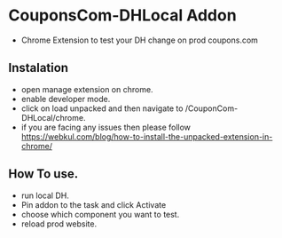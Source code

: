 # CouponsCom-DHLocal Addon
- Chrome Extension to test your DH change on prod coupons.com

## Instalation
- open manage extension on chrome.
- enable developer mode.
- click on load unpacked and then navigate to /CouponCom-DHLocal/chrome.
- if you are facing any issues then please follow https://webkul.com/blog/how-to-install-the-unpacked-extension-in-chrome/

## How To use.
- run local DH.
- Pin addon to the task and click Activate
- choose which component you want to test.
- reload prod website.
